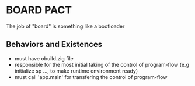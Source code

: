 # BOARD PACT

The job of "board" is something like a bootloader

## Behaviors and Existences

- must have obuild.zig file
- responsible for the most initial taking of the control of program-flow (e.g initialize sp ..., to make runtime environment ready)
- must call 'app.main' for transfering the control of program-flow
